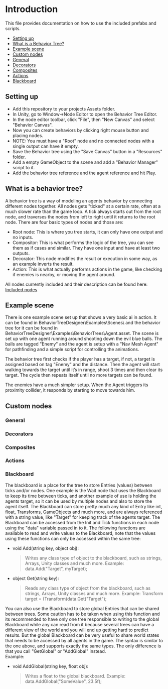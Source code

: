 # Introduction

This file provides documentation on how to use the included prefabs and scripts.

* [Setting up](#setting-up)
* [What is a Behavior Tree?](#what-is-a-behavior-tree)
* [Example scene](#example-scene)
* [Custom nodes](#custom-nodes)
 * [General](#general)
 * [Decorators](#decorators)
 * [Composites](#composites)
 * [Actions](#actions)
 * [Blackboard](#blackboard)

## Setting up

* Add this repository to your projects Assets folder.
* In Unity, go to Window->Node Editor to open the Behavior Tree Editor.
* In the node editor toolbar, click "File", then "New Canvas" and select "Behavior Canvas".
* Now you can create behaviors by clicking right mouse button and placing nodes.
* NOTE: You must have a "Root" node and no connected nodes with a single output can have it empty.
* Save the Behavior tree using the "Save Canvas" button in a "Resources" folder.
* Add a empty GameObject to the scene and add a "Behavior Manager" script to it.
* Add the behavior tree reference and the agent reference and hit Play.

## What is a behavior tree?

A behavior tree is a way of modeling an agents behavior by connecting different nodes together.
All nodes gets "ticked" at a certain rate, often at a much slower rate than the game loop.
A tick always starts out from the root node, and traverses the nodes from left to right until it 
returns to the root node. There are four basic types of nodes and those are:

* Root node: This is where you tree starts, it can only have one output and no inputs.
* Compositor: This is what performs the logic of the tree, you can see them as if cases and similar.
  They have one input and have at least two outputs.
* Decorator: This node modifies the result or execution in some way, as an example inverts the result.
* Action: This is what actually performs actions in the game, like checking if enemies is nearby, or 
  moving the agent around.

All nodes currently included and their description can be found here:
[Included nodes](IncludedNodes.md)

## Example scene

There is one example scene set up that shows a very basic ai in action.
It can be found in BehaviorTreeDesigner\Examples\Scenes\ and the behavior tree for it can be found in
BehaviorTreeDesigner\Examples\BehaviorTrees\Agent.asset. The scene is set up with one agent running 
around shooting down the evil blue balls. The balls are tagged "Enemy" and the agent is setup with a 
"Nav Mesh Agent" for pathfinding and a simple script for controlling the animations.

The behavior tree first checks if the player has a target, if not, a target is assigned based on tag 
"Enemy" and the distance. Then the agent will start walking towards the target until it’s in range, shoot 
3 times and then clear its target. The cycle then repeats itself until no more targets can be found.

The enemies have a much simpler setup. When the Agent triggers its proximity collider, it responds 
by starting to move towards him.

## Custom nodes
### General



### Decorators



### Composites



### Actions



### Blackboard

The blackboard is a place for the tree to store Entries (values) between ticks and/or nodes. One example is the Wait
node that uses the Blackboard to keep its time between ticks, and another example of use is holding the agents
target, so it can be used by multiple nodes and also to store the agent itself. The Blackboard can store pretty 
much any kind of Entry like int, float, Transforms, GameObjects and much more, and are always referenced with 
a string value, like "Target" for keeping track of the agents target. The Blackboard can be accessed from the Init
and Tick functions in each node using the "data" variable passed in to it. The following functions are available
to read and write values to the Blackboard, note that the values using these functions can only be accessed within
the same tree:

* void Add(string key, object obj):
  > Writes any class type of object to the blackboard, such as strings, Arrays, Unity classes and much more.
    Example: data.Add("Target", myTarget);

* object Get(string key):
  > Reads any class type of object from the blackboard, such as strings, Arrays, Unity classes and much more.
    Example: Transform target = (Transform)data.Get("Target");

You can also use the Blackboard to store global Entries that can be shared between trees. Some caution has to be taken 
when using this function and its recommended to have only one tree responsible to writing to the global Blackboard while
any can read from it because several trees can have a different view of the world and you will end up getting hard to 
predict results. But the global Blackboard can be very useful to share world states that needs to be accessed by all 
agents in the game. The syntax is similar to the one above, and supports exactly the same types. The only difference
is that you call "GetGlobal" or "AddGlobal" instead.  
Example:
* void AddGlobal(string key, float obj):
  > Writes a float to the global blackboard.
    Example: data.AddGlobal("SomeValue", 23.5f);
